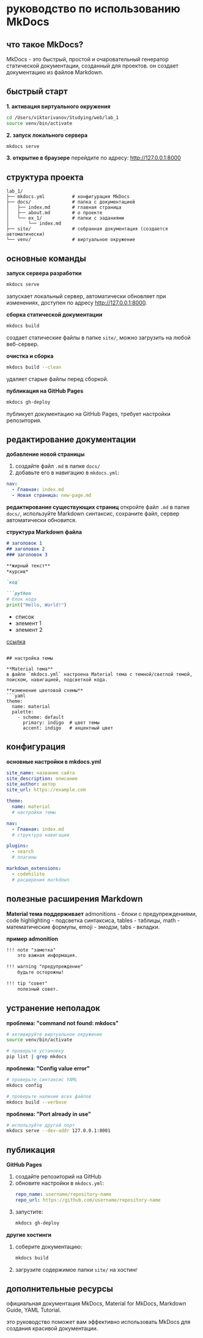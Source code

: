# руководство по использованию MkDocs

## что такое MkDocs?

MkDocs - это быстрый, простой и очаровательный генератор статической документации, созданный для проектов. он создает документацию из файлов Markdown.

## быстрый старт

**1. активация виртуального окружения**
```bash
cd /Users/viktorivanov/Studying/web/lab_1
source venv/bin/activate
```

**2. запуск локального сервера**
```bash
mkdocs serve
```

**3. открытие в браузере**
перейдите по адресу: http://127.0.0.1:8000

## структура проекта

```
lab_1/
├── mkdocs.yml          # конфигурация MkDocs
├── docs/               # папка с документацией
│   ├── index.md        # главная страница
│   ├── about.md        # о проекте
│   └── ex_1/           # папки с заданиями
│       └── index.md
├── site/               # собранная документация (создается автоматически)
└── venv/               # виртуальное окружение
```

## основные команды

**запуск сервера разработки**
```bash
mkdocs serve
```
запускает локальный сервер, автоматически обновляет при изменениях, доступен по адресу http://127.0.0.1:8000.

**сборка статической документации**
```bash
mkdocs build
```
создает статические файлы в папке `site/`, можно загрузить на любой веб-сервер.

**очистка и сборка**
```bash
mkdocs build --clean
```
удаляет старые файлы перед сборкой.

**публикация на GitHub Pages**
```bash
mkdocs gh-deploy
```
публикует документацию на GitHub Pages, требует настройки репозитория.

## редактирование документации

**добавление новой страницы**
1. создайте файл `.md` в папке `docs/`
2. добавьте его в навигацию в `mkdocs.yml`:
```yaml
nav:
  - Главная: index.md
  - Новая страница: new-page.md
```

**редактирование существующих страниц**
откройте файл `.md` в папке `docs/`, используйте Markdown синтаксис, сохраните файл, сервер автоматически обновится.

**структура Markdown файла**
```markdown
# заголовок 1
## заголовок 2
### заголовок 3

**жирный текст**
*курсив*

`код`

```python
# блок кода
print("Hello, World!")
```

- список
- элемент 1
- элемент 2

[ссылка](https://example.com)
```

## настройка темы

**Material тема**
в файле `mkdocs.yml` настроена Material тема с темной/светлой темой, поиском, навигацией, подсветкой кода.

**изменение цветовой схемы**
```yaml
theme:
  name: material
  palette:
    - scheme: default
      primary: indigo  # цвет темы
      accent: indigo   # акцентный цвет
```

## конфигурация

**основные настройки в mkdocs.yml**
```yaml
site_name: название сайта
site_description: описание
site_author: автор
site_url: https://example.com

theme:
  name: material
  # настройки темы

nav:
  - Главная: index.md
  # структура навигации

plugins:
  - search
  # плагины

markdown_extensions:
  - codehilite
  # расширения markdown
```

## полезные расширения Markdown

**Material тема поддерживает**
admonitions - блоки с предупреждениями, code highlighting - подсветка синтаксиса, tables - таблицы, math - математические формулы, emoji - эмодзи, tabs - вкладки.

**пример admonition**
```markdown
!!! note "заметка"
    это важная информация.

!!! warning "предупреждение"
    будьте осторожны!

!!! tip "совет"
    полезный совет.
```

## устранение неполадок

**проблема: "command not found: mkdocs"**
```bash
# активируйте виртуальное окружение
source venv/bin/activate

# проверьте установку
pip list | grep mkdocs
```

**проблема: "Config value error"**
```bash
# проверьте синтаксис YAML
mkdocs config

# проверьте наличие всех файлов
mkdocs build --verbose
```

**проблема: "Port already in use"**
```bash
# используйте другой порт
mkdocs serve --dev-addr 127.0.0.1:8001
```

## публикация

**GitHub Pages**
1. создайте репозиторий на GitHub
2. обновите настройки в `mkdocs.yml`:
   ```yaml
   repo_name: username/repository-name
   repo_url: https://github.com/username/repository-name
   ```
3. запустите:
   ```bash
   mkdocs gh-deploy
   ```

**другие хостинги**
1. соберите документацию:
   ```bash
   mkdocs build
   ```
2. загрузите содержимое папки `site/` на хостинг

## дополнительные ресурсы

официальная документация MkDocs, Material for MkDocs, Markdown Guide, YAML Tutorial.

это руководство поможет вам эффективно использовать MkDocs для создания красивой документации.